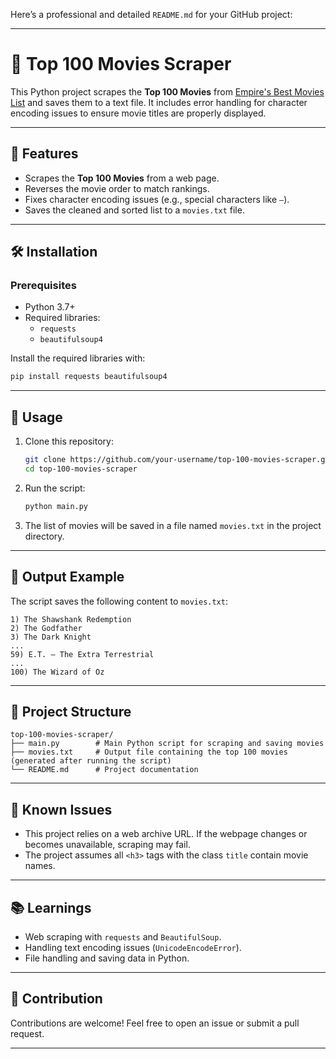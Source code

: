 Here’s a professional and detailed `README.md` for your GitHub project:

---

# 🎥 Top 100 Movies Scraper

This Python project scrapes the **Top 100 Movies** from [Empire's Best Movies List](https://web.archive.org/web/20200518073855/https://www.empireonline.com/movies/features/best-movies-2/) and saves them to a text file. It includes error handling for character encoding issues to ensure movie titles are properly displayed.

---

## 🚀 Features
- Scrapes the **Top 100 Movies** from a web page.
- Reverses the movie order to match rankings.
- Fixes character encoding issues (e.g., special characters like `–`).
- Saves the cleaned and sorted list to a `movies.txt` file.

---

## 🛠️ Installation

### Prerequisites
- Python 3.7+
- Required libraries:
  - `requests`
  - `beautifulsoup4`

Install the required libraries with:

```bash
pip install requests beautifulsoup4
```

---

## 📄 Usage

1. Clone this repository:
   ```bash
   git clone https://github.com/your-username/top-100-movies-scraper.git
   cd top-100-movies-scraper
   ```

2. Run the script:
   ```bash
   python main.py
   ```

3. The list of movies will be saved in a file named `movies.txt` in the project directory.

---

## 📝 Output Example
The script saves the following content to `movies.txt`:

```
1) The Shawshank Redemption
2) The Godfather
3) The Dark Knight
...
59) E.T. – The Extra Terrestrial
...
100) The Wizard of Oz
```

---

## 🌟 Project Structure

```
top-100-movies-scraper/
├── main.py        # Main Python script for scraping and saving movies
├── movies.txt     # Output file containing the top 100 movies (generated after running the script)
└── README.md      # Project documentation
```

---

## 🐛 Known Issues
- This project relies on a web archive URL. If the webpage changes or becomes unavailable, scraping may fail.
- The project assumes all `<h3>` tags with the class `title` contain movie names.

---

## 📚 Learnings
- Web scraping with `requests` and `BeautifulSoup`.
- Handling text encoding issues (`UnicodeEncodeError`).
- File handling and saving data in Python.

---

## 🤝 Contribution
Contributions are welcome! Feel free to open an issue or submit a pull request.

---
